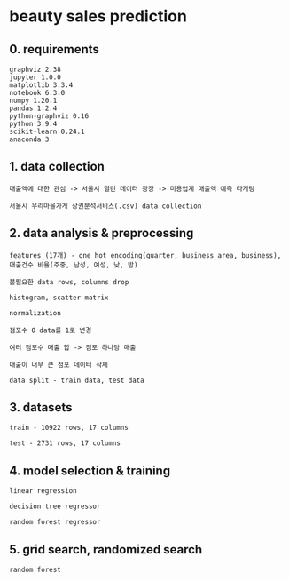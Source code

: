 # beauty sales prediction

## 0. requirements

    graphviz 2.38  
    jupyter 1.0.0  
    matplotlib 3.3.4  
    notebook 6.3.0  
    numpy 1.20.1  
    pandas 1.2.4  
    python-graphviz 0.16  
    python 3.9.4  
    scikit-learn 0.24.1  
    anaconda 3

## 1. data collection

    매출액에 대한 관심 -> 서울시 열린 데이터 광장 -> 미용업계 매출액 예측 타게팅

    서울시 우리마을가게 상권분석서비스(.csv) data collection

## 2. data analysis & preprocessing

    features (17개) - one hot encoding(quarter, business_area, business), 매출건수 비율(주중, 남성, 여성, 낮, 밤)

    불필요한 data rows, columns drop

    histogram, scatter matrix
   
    normalization
   
    점포수 0 data를 1로 변경
   
    여러 점포수 매출 합 -> 점포 하나당 매출
   
    매출이 너무 큰 점포 데이터 삭제

    data split - train data, test data
    
## 3. datasets

    train - 10922 rows, 17 columns
    
    test - 2731 rows, 17 columns

## 4. model selection & training

    linear regression

    decision tree regressor

    random forest regressor

## 5. grid search, randomized search

    random forest

